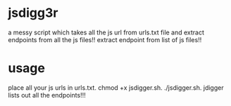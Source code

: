 # jsdigg3r
a messy script which takes all the js url from urls.txt file and extract endpoints from all the js files!!
extract endpoint from list of js files!!

# usage

place all your js urls in urls.txt.
chmod +x jsdigger.sh.
./jsdigger.sh.
jdigger lists out all the endpoints!!!
